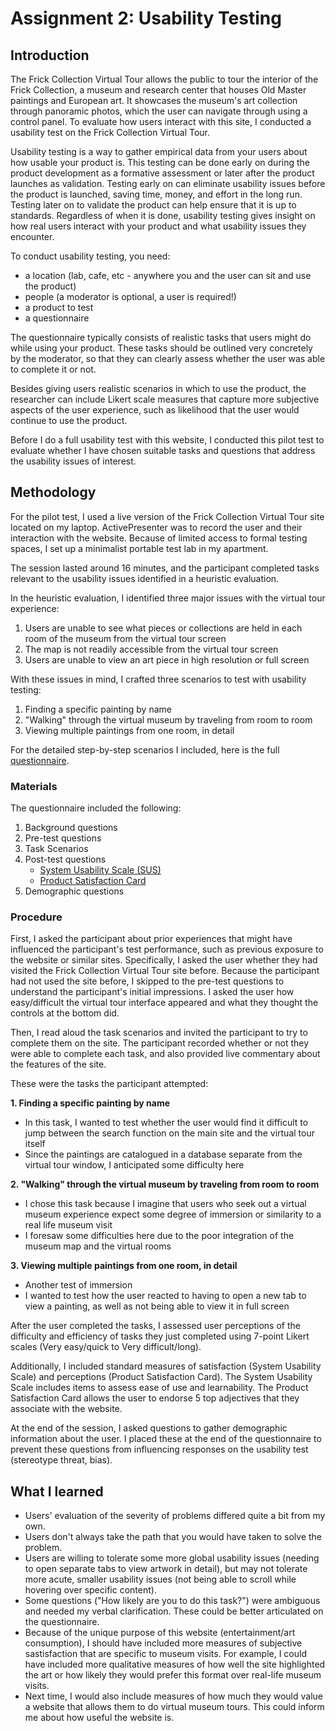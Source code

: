 # Assignment 2: Usability Testing

## Introduction
The Frick Collection Virtual Tour allows the public to tour the interior of the Frick Collection, a museum and research center that houses Old Master paintings and European art. It showcases the museum's art collection through panoramic photos, which the user can navigate through using a control panel. To evaluate how users interact with this site, I conducted a usability test on the Frick Collection Virtual Tour.

Usability testing is a way to gather empirical data from your users about how usable your product is. 
This testing can be done early on during the product development as a formative assessment or later after the product launches as validation.
Testing early on can eliminate usability issues before the product is launched, saving time, money, and effort in the long run.
Testing later on to validate the product can help ensure that it is up to standards. 
Regardless of when it is done, usability testing gives insight on how real users interact with your product and what usability issues they encounter.

To conduct usability testing, you need:

* a location (lab, cafe, etc - anywhere you and the user can sit and use the product)
* people (a moderator is optional, a user is required!)
* a product to test
* a questionnaire

The questionnaire typically consists of realistic tasks that users might do while using your product. These tasks should be outlined very concretely by the moderator, so that they can clearly assess whether the user was able to complete it or not.

Besides giving users realistic scenarios in which to use the product, the researcher can include Likert scale measures that capture more subjective aspects of the user experience, such as likelihood that the user would continue to use the product.

Before I do a full usability test with this website, I conducted this pilot test to evaluate whether I have chosen suitable tasks and questions that address the usability issues of interest.

## Methodology
For the pilot test, I used a live version of the Frick Collection Virtual Tour site located on my laptop. ActivePresenter was to record the user and their interaction with the website. Because of limited access to formal testing spaces, I set up a minimalist portable test lab in my apartment.

The session lasted around 16 minutes, and the participant completed tasks relevant to the usability issues identified in a heuristic evaluation.

In the heuristic evaluation, I identified three major issues with the virtual tour experience:

1. Users are unable to see what pieces or collections are held in each room of the museum from the virtual tour screen
2. The map is not readily accessible from the virtual tour screen
3. Users are unable to view an art piece in high resolution or full screen

With these issues in mind, I crafted three scenarios to test with usability testing:

1. Finding a specific painting by name
2. "Walking" through the virtual museum by traveling from room to room
3. Viewing multiple paintings from one room, in detail

For the detailed step-by-step scenarios I included, here is the full [questionnaire](https://forms.gle/RsvqniBv2tfaro7S6).

### Materials
The questionnaire included the following:

1. Background questions
2. Pre-test questions
3. Task Scenarios
4. Post-test questions
    * [System Usability Scale (SUS)](https://www.usability.gov/how-to-and-tools/methods/system-usability-scale.html)
    * [Product Satisfaction Card](https://elearn.uni-sofia.bg/pluginfile.php/55103/mod_resource/content/0/Resources/Systems_Evaluation/DesirabilityToolkit.doc)
5. Demographic questions

### Procedure
First, I asked the participant about prior experiences that might have influenced the participant's test performance, such as previous exposure to the website or similar sites. Specifically, I asked the user whether they had visited the Frick Collection Virtual Tour site before. Because the participant had not used the site before, I skipped to the pre-test questions to understand the participant's initial impressions. I asked the user how easy/difficult the virtual tour interface appeared and what they thought the controls at the bottom did.

Then, I read aloud the task scenarios and invited the participant to try to complete them on the site. The participant recorded whether or not they were able to complete each task, and also provided live commentary about the features of the site.

These were the tasks the participant attempted: 

**1. Finding a specific painting by name**
   - In this task, I wanted to test whether the user would find it difficult to jump between the search function on the main site and the virtual tour itself
   - Since the paintings are catalogued in a database separate from the virtual tour window, I anticipated some difficulty here

**2. "Walking" through the virtual museum by traveling from room to room**
   - I chose this task because I imagine that users who seek out a virtual museum experience expect some degree of immersion or similarity to a real life museum visit
   - I foresaw some difficulties here due to the poor integration of the museum map and the virtual rooms

**3. Viewing multiple paintings from one room, in detail**
   - Another test of immersion
   - I wanted to test how the user reacted to having to open a new tab to view a painting, as well as not being able to view it in full screen

After the user completed the tasks, I assessed user perceptions of the difficulty and efficiency of tasks they just completed using 7-point Likert scales (Very easy/quick to Very difficult/long). 

Additionally, I included standard measures of satisfaction (System Usability Scale) and perceptions (Product Satisfaction Card). The System Usability Scale includes items to assess ease of use and learnability. The Product Satisfaction Card allows the user to endorse 5 top adjectives that they associate with the website.

At the end of the session, I asked questions to gather demographic information about the user. I placed these at the end of the questionnaire to prevent these questions from influencing responses on the usability test (stereotype threat, bias).

## What I learned
* Users' evaluation of the severity of problems differed quite a bit from my own.
* Users don't always take the path that you would have taken to solve the problem.
* Users are willing to tolerate some more global usability issues (needing to open separate tabs to view artwork in detail), but may not tolerate more acute, smaller usability issues (not being able to scroll while hovering over specific content).
* Some questions ("How likely are you to do this task?") were ambiguous and needed my verbal clarification. These could be better articulated on the questionnaire.
* Because of the unique purpose of this website (entertainment/art consumption), I should have included more measures of subjective sastisfaction that are specific to museum visits. For example, I could have included more qualitative measures of how well the site highlighted the art or how likely they would prefer this format over real-life museum visits. 
* Next time, I would also include measures of how much they would value a website that allows them to do virtual museum tours. This could inform me about how useful the website is.
